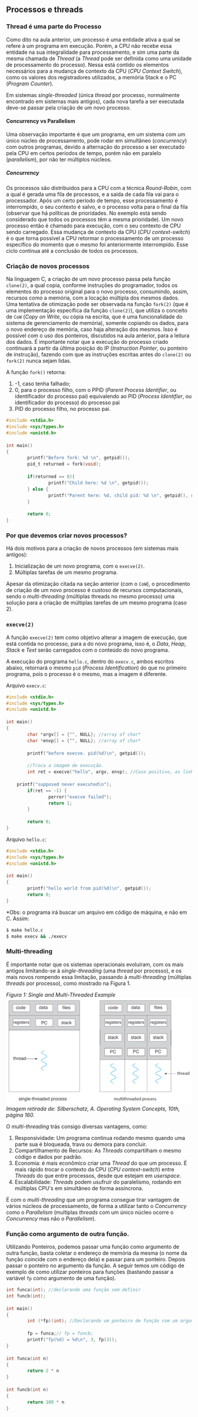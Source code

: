 
## Processos e threads


### Thread é uma parte do Processo

Como dito na aula anterior, um processo é uma entidade ativa a qual se refere à
um programa em execução. Porém, a CPU não recebe essa entidade na sua
integralidade para processamento, e sim uma parte da mesma chamada de *Thread*
(a *Thread* pode ser definida como uma unidade de processamento do processo).
Nessa está contido os elementos necessários para a mudança de contexto da CPU
(*CPU Context Switch*), como os valores dos registradores utilizados, a memória
Stack e o PC (*Program Counter*).

Em sistemas *single-threaded* (única *thread* por processo, normalmente
encontrado em sistemas mais antigos), cada nova tarefa a ser executada deve-se
passar pela criação de um novo processo.


#### Concurrency vs Parallelism

Uma observação importante é que um programa, em um sistema com um único núcleo
de processamento, pode rodar em simultâneo (*concurrency*) com outros
programas, devido a alternação do processo a ser executado pela CPU em certos
períodos de tempo, porém não em paralelo (*parallelism*), por não ter múltiplos
núcleos.


##### Concurrency

Os processos são distribuidos para a CPU com a técnica *Round-Robin*, com a
qual é gerada uma fila de processos, e a saída de cada fila vai para o
processador. Após um certo período de tempo, esse processamento é interrompido,
o seu contexto é salvo, e o processo volta para o final da fila (observar que
há políticas de prioridades. No exemplo está sendo considerado que todos os
processos têm a mesma prioridade). Um novo processo então é chamado para
execução, com o seu contexto de CPU sendo carregado. Essa mudança de contexto
da CPU (*CPU context-switch*) é o que torna possível a CPU retormar o
processamento de um processo específico do momento que o mesmo foi
anteriormente interrompido. Esse ciclo continua até a conclusão de todos os
processos.


### Criação de novos processos

Na linguagem C, a criação de um novo processo passa pela função `clone(2)`, a
qual copia, conforme instruções do programador, todos os elementos do processo
original para o novo processo, consumindo, assim, recursos como a memória, com
a locação múltipla dos mesmos dados. Uma tentativa de otimização pode ser
observada na função `fork(2)` (que é uma implementação específica da função
`clone(2)`), que utiliza o conceito de `CoW` (*Copy on Write*, ou cópia na
escrita, que é uma funcionalidade do sistema de gerenciamento de memória),
somente copiando os dados, para o novo endereço de memória, caso haja alteração
dos mesmos. Isso é possível com o uso dos ponteiros, discutidos na aula
anterior, para a leitura dos dados.  É importante notar que a execução do
processo criado continuará a partir da última posição do IP (*Instruction
Pointer*, ou ponteiro de instrução), fazendo com que as instruções escritas
antes do `clone(2)` ou `fork(2)` nunca sejam lidas.

A função `fork()` retorna:

1. -1, caso tenha falhado;
2. 0, para o processo filho, com o PPID (*Parent Process Identifier*, ou
   identificador do processo pai) equivalendo ao PID (*Process Identifier*, ou
   identificador do processo) do processo pai
3. PID do processo filho, no processo pai. 

```C
#include <stdio.h>
#include <sys/types.h>
#include <unistd.h>

int main()
{
        printf("Before fork: %d \n", getpid());
        pid_t returned = fork(void);
        
        if(returned == 0){
                printf("Child here: %d \n", getpid());
        } else {
                printf("Parent here: %d, child pid: %d \n", getpid(), returned);
        }
        
        return 0;
}
```


### Por que devemos criar novos processos?

Há dois motivos para a criação de novos processos (em sistemas mais antigos):

1. Inicialização de um novo programa, com o `execve(2)`.
2. Múltiplas tarefas de um mesmo programa.

Apesar da otimização citada na seção anterior (com o `CoW`), o procedimento de
criação de um novo processo é custoso de recursos computacionais, sendo o
*multi-threading* (múltiplas threads no mesmo processo) uma solução para a
criação de múltiplas tarefas de um mesmo programa (caso 2).


### `execve(2)`

A função `execve(2)` tem como objetivo alterar a imagem de execução, que está
contida no processo, para a do novo programa, isso é, o *Data*, *Heap*, *Stack*
e *Text* serão carregados com o conteúdo do novo programa.

A execução do programa `hello.c`, dentro do `execv.c`, ambos escritos abaixo,
retornará o mesmo `pid` (*Process Identification*) do que no primeiro programa,
pois o processo é o mesmo, mas a imagem é diferente.

Arquivo `execv.c`:
```C
#include <stdio.h>
#include <sys/types.h>
#include <unistd.h>

int main()
{
        char *argv[] = {"", NULL}; //array of char*
        char *envp[] = {"", NULL}; //array of char*
        
        printf("before execve. pid(%d)\n", getpid());
        
        //Troca a imagem de execução.
        int ret = execve("hello", argv, envp); //Caso positivo, as linhas a seguir não existirão mais;
        
	printf("supposed never executed\n");
        if(ret == -1) {
                perror("execve failed");
                return 1;
        }
        
        return 0;
}
```

Arquivo `hello.c`:
```C
#include <stdio.h>
#include <sys/types.h>
#include <unistd.h>

int main()
{
        printf("hello world from pid(%d)\n", getpid());
        return 0;
}

```
\*Obs: o programa irá buscar um arquivo em código de máquina, e não em C. Assim:

```bash
$ make hello.c
$ make execv && ./execv
```


### Multi-threading

É importante notar que os sistemas operacionais evoluíram, com os mais antigos
limitando-se à *single-threading* (uma *thread* por processo), e os mais novos
rompendo essa limitação, passando à *multi-threading* (múltiplas *threads* por
processo), como mostrado na Figura 1.


*Figura 1: Single and Multi-Threaded Example*
![Figura 1](single-multi-threaded.png)
*Imagem retirada de: Silberschatz, A. Operating System Concepts, 10th, página 160.*

O *multi-threading* trás consigo diversas vantagens, como:

1. Responsividade: Um programa continua rodando mesmo quando uma parte sua é
   bloqueada, trava ou demora para concluir.
2. Compartilhamento de Recursos: As *Threads* compartilham o mesmo código e
   dados por padrão.
3. Economia: é mais econômico criar uma *Thread* do que um processo. É mais
   rápido trocar o contexto da CPU (*CPU context-switch*) entre *Threads* do
   que entre processos, desde que estejam em *userspace*.
4. Escalabilidade: *Threads* podem usufruir do paralelismo, rodando em
   múltiplas CPU's em simultâneo de forma assíncrona.

É com o *multi-threading* que um programa consegue tirar vantagem de vários
núcleos de processamento, de forma a utilizar tanto o *Concurrency* como o
*Parallelism* (multiplas *threads* com um único núcleo ocorre o *Concurrency*
mas não o *Parallelism*).


### Função como argumento de outra função.

Utilizando Ponteiros, podemos passar uma função como argumento de outra função,
basta coletar o endereço de memória da mesma (o nome da função coincide com o
endereço dela) e passar para um ponteiro. Depois passar o ponteiro no argumento
da função.  A seguir temos um código de exemplo de como utilizar ponteiros para
funções (bastando passar a variável `fp` como argumento de uma função).

```C
int funca(int); //declarando uma função sem definir
int funcb(int);

int main()
{
        int (*fp)(int); //Declarando um ponteiro de função com um argumento int
        
        fp = funca;// fp = funcb;
        printf("fp(%d) = %d\n", 3, fp(3));
}

int funca(int n)
{
        return 2 * n
}

int funcb(int n)
{
        return 100 * n
}
```

